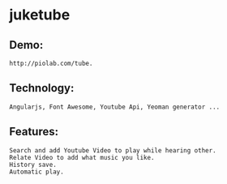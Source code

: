 juketube
========

## Demo: 
	http://piolab.com/tube.

## Technology: 
	Angularjs, Font Awesome, Youtube Api, Yeoman generator ...
## Features:
	Search and add Youtube Video to play while hearing other.
	Relate Video to add what music you like.
	History save.
	Automatic play.
	

